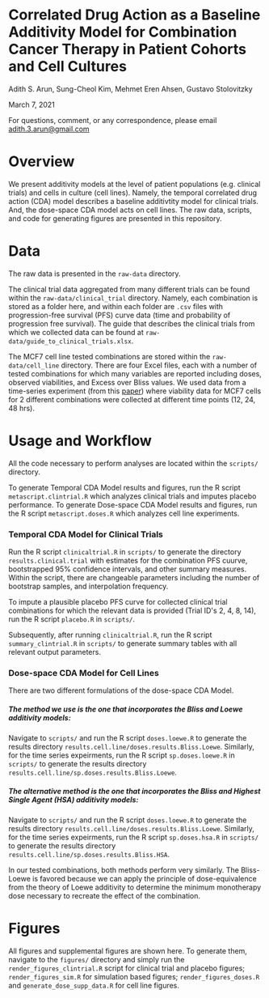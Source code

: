 # Correlated Drug Action as a Baseline Additivity Model for Combination Cancer Therapy in Patient Cohorts and Cell Cultures

Adith S. Arun, Sung-Cheol Kim, Mehmet Eren Ahsen, Gustavo Stolovitzky

March 7, 2021

For questions, comment, or any correspondence, please email adith.3.arun@gmail.com

# Overview 

We present additivity models at the level of patient populations (e.g. clinical trials) and cells in culture (cell lines). Namely, the temporal correlated drug action (CDA) model describes a baseline additivtity model for clinical trials. And, the dose-space CDA model acts on cell lines. The raw data, scripts, and code for generating figures are presented in this repository.  

# Data 

The raw data is presented in the `raw-data` directory. 

The clinical trial data aggregated from many different trials can be found within the `raw-data/clinical_trial` directory. Namely, each combination is stored as a folder here, and within each folder are `.csv` files with progression-free survival (PFS) curve data (time and probability of progression free survival). The guide that describes the clinical trials from which we collected data can be found at `raw-data/guide_to_clinical_trials.xlsx`. 

The MCF7 cell line tested combinations are stored within the `raw-data/cell_line` directory. There are four Excel files, each with a number of tested combinations for which many variables are reported including doses, observed viabilities, and Excess over Bliss values. We used data from a time-series experiment (from this [paper](https://elifesciences.org/articles/52707)) where viability data for MCF7 cells for 2 different combinations were collected at different time points (12, 24, 48 hrs). 

# Usage and Workflow

All the code necessary to perform analyses are located within the `scripts/` directory. 

To generate Temporal CDA Model results and figures, run the R script `metascript.clintrial.R` which analyzes clinical trials and imputes placebo performance. To generate Dose-space CDA Model results and figures, run the R script `metascript.doses.R` which analyzes cell line experiments. 

### Temporal CDA Model for Clinical Trials

Run the R script `clinicaltrial.R` in `scripts/` to generate the directory `results.clinical.trial` with estimates for the combination PFS cuurve, bootstrapped 95% confidence intervals, and other summary measures. Within the script, there are changeable parameters including the number of bootstrap samples, and interpolation frequency. 

To impute a plausible placebo PFS curve for collected clinical trial combinations for which the relevant data is provided (Trial ID's 2, 4, 8, 14), run the R script `placebo.R` in `scripts/`. 

Subsequently, after running `clinicaltrial.R`, run the R script `summary_clintrial.R` in `scripts/` to generate summary tables with all relevant output parameters. 

### Dose-space CDA Model for Cell Lines

There are two different formulations of the dose-space CDA Model. 

##### The method we use is the one that incorporates the Bliss and Loewe additivity models: 

Navigate to `scripts/` and run the R script `doses.loewe.R` to generate the results directory `results.cell.line/doses.results.Bliss.Loewe`. Similarly, for the time series expeirments, run the R script `sp.doses.loewe.R` in `scripts/` to generate the results directory `results.cell.line/sp.doses.results.Bliss.Loewe`. 

##### The alternative method is the one that incorporates the Bliss and Highest Single Agent (HSA) additivity models:

Navigate to `scripts/` and run the R script `doses.loewe.R` to generate the results directory `results.cell.line/doses.results.Bliss.Loewe`. Similarly, for the time series expeirments, run the R script `sp.doses.hsa.R` in `scripts/` to generate the results directory `results.cell.line/sp.doses.results.Bliss.HSA`. 

In our tested combinations, both methods perform very similarly. The Bliss-Loewe is favored because we can apply the principle of dose-equivalence from the theory of Loewe additivity to determine the minimum monotherapy dose necessary to recreate the effect of the combination. 

# Figures

All figures and supplemental figures are shown here. To generate them, navigate to the `figures/` directory and simply run the `render_figures_clintrial.R` script for clinical trial and placebo figures; `render_figures_sim.R` for simulation based figures; `render_figures_doses.R` and `generate_dose_supp_data.R` for cell line figures. 
